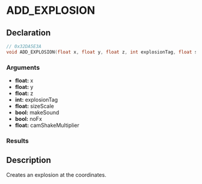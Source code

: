 # ADD_EXPLOSION

## Declaration
```cpp
// 0x32DA5E3A
void ADD_EXPLOSION(float x, float y, float z, int explosionTag, float sizeScale, bool makeSound, bool noFx, float camShakeMultiplier);
```

### Arguments
- **float:** x
- **float:** y
- **float:** z
- **int:** explosionTag
- **float:** sizeScale
- **bool:** makeSound
- **bool:** noFx
- **float:** camShakeMultiplier

### Results

## Description
Creates an explosion at the coordinates.